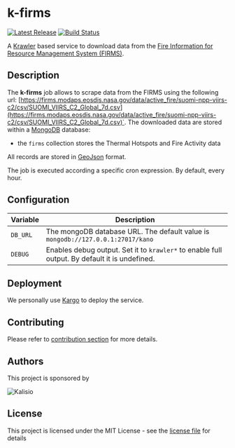 # k-firms

[![Latest Release](https://img.shields.io/github/v/tag/kalisio/k-firms?sort=semver&label=latest)](https://github.com/kalisio/k-firms/releases)
[![Build Status](https://app.travis-ci.com/kalisio/k-firms.svg?branch=master)](https://app.travis-ci.com/kalisio/k-firms)

A [Krawler](https://kalisio.github.io/krawler/) based service to download data from the [Fire Information for Resource Management System (FIRMS)](https://wifire-data.sdsc.edu/dataset/viirs-i-band-375-m-active-fire-data).

## Description

The **k-firms** job allows to scrape data from the FIRMS using the following url: [https://firms.modaps.eosdis.nasa.gov/data/active_fire/suomi-npp-viirs-c2/csv/SUOMI_VIIRS_C2_Global_7d.csv](https://firms.modaps.eosdis.nasa.gov/data/active_fire/suomi-npp-viirs-c2/csv/SUOMI_VIIRS_C2_Global_7d.csv)`. The downloaded data are stored within a [MongoDB](https://www.mongodb.com/) database:
* the `firms` collection stores the Thermal Hotspots and Fire Activity data 

All records are stored in [GeoJson](https://fr.wikipedia.org/wiki/GeoJSON) format.

The job is executed according a specific cron expression. By default, every hour.

## Configuration

| Variable | Description |
|--- | --- |
| `DB_URL` | The mongoDB database URL. The default value is `mongodb://127.0.0.1:27017/kano` |
| `DEBUG` | Enables debug output. Set it to `krawler*` to enable full output. By default it is undefined. |

## Deployment

We personally use [Kargo](https://kalisio.github.io/kargo/) to deploy the service.

## Contributing

Please refer to [contribution section](./CONTRIBUTING.md) for more details.

## Authors

This project is sponsored by 

![Kalisio](https://s3.eu-central-1.amazonaws.com/kalisioscope/kalisio/kalisio-logo-black-256x84.png)

## License

This project is licensed under the MIT License - see the [license file](./LICENSE) for details